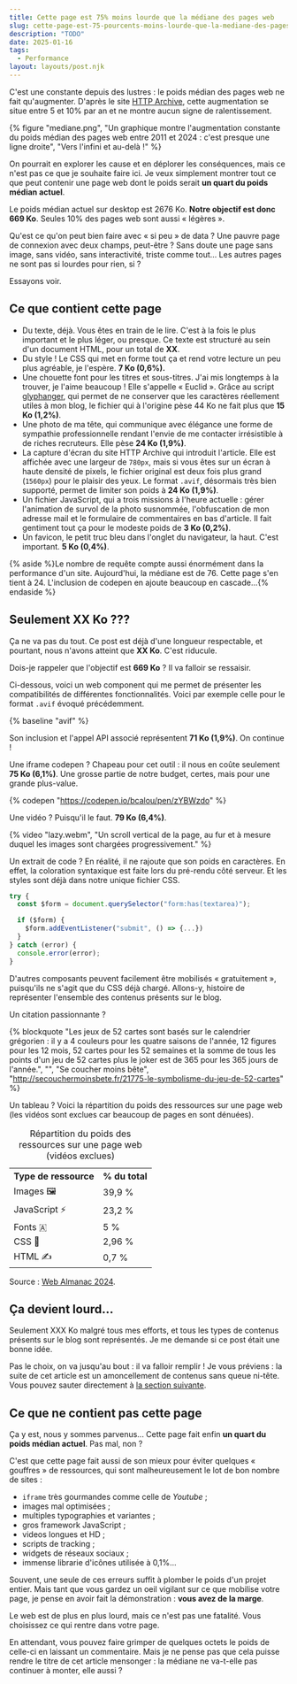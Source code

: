 ```yaml
---
title: Cette page est 75% moins lourde que la médiane des pages web
slug: cette-page-est-75-pourcents-moins-lourde-que-la-mediane-des-pages-web
description: "TODO"
date: 2025-01-16
tags:
  - Performance
layout: layouts/post.njk
---
```


C'est une constante depuis des lustres : le poids médian des pages web ne fait qu'augmenter. D'après le site <a href="https://httparchive.org/reports/page-weight#bytesTotal">HTTP Archive</a>, cette augmentation se situe entre 5 et 10% par an et ne montre aucun signe de ralentissement.

{% figure
  "mediane.png",
  "Un graphique montre l'augmentation constante du poids médian des pages web entre 2011 et 2024 : c'est presque une ligne droite",
  "Vers l'infini et au-delà !"
%}

On pourrait en explorer les cause et en déplorer les conséquences, mais ce n'est pas ce que je souhaite faire ici. Je veux simplement montrer tout ce que peut contenir une page web dont le poids serait **un quart du poids médian actuel**.

Le poids médian actuel sur desktop est 2676 Ko. **Notre objectif est donc 669 Ko**. Seules 10% des pages web sont aussi « légères ».

Qu'est ce qu'on peut bien faire avec « si peu » de data ? Une pauvre page de connexion avec deux champs, peut-être ? Sans doute une page sans image, sans vidéo, sans interactivité, triste comme tout... Les autres pages ne sont pas si lourdes pour rien, si ?

Essayons voir.

## Ce que contient cette page

- Du texte, déjà. Vous êtes en train de le lire. C'est à la fois le plus important et le plus léger, ou presque. Ce texte est structuré au sein d'un document HTML, pour un total de **XX**.
- Du style ! Le CSS qui met en forme tout ça et rend votre lecture un peu plus agréable, je l'espère. **7 Ko (0,6%).**
- Une chouette font pour les titres et sous-titres. J'ai mis longtemps à la trouver, je l'aime beaucoup ! Elle s'appelle « Euclid ». Grâce au script [glyphanger](https://github.com/zachleat/glyphhanger), qui permet de ne conserver que les caractères réellement utiles à mon blog, le fichier qui à l'origine pèse 44 Ko ne fait plus que **15 Ko (1,2%)**.
- Une photo de ma tête, qui communique avec élégance une forme de sympathie professionnelle rendant l'envie de me contacter irrésistible à de riches recruteurs. Elle pèse **24 Ko (1,9%)**.
- La capture d'écran du site HTTP Archive qui introduit l'article. Elle est affichée avec une largeur de `780px`, mais si vous êtes sur un écran à haute densité de pixels, le fichier original est deux fois plus grand (`1560px`) pour le plaisir des yeux. Le format `.avif`, désormais très bien supporté, permet de limiter son poids à **24 Ko (1,9%)**.
- Un fichier JavaScript, qui a trois missions à l'heure actuelle : gérer l'animation de survol de la photo susnommée, l'obfuscation de mon adresse mail et le formulaire de commentaires en bas d'article. Il fait gentiment tout ça pour le modeste poids de **3 Ko (0,2%)**.
- Un favicon, le petit truc bleu dans l'onglet du navigateur, la haut. C'est important. **5 Ko (0,4%)**.

{% aside %}Le nombre de requête compte aussi énormément dans la performance d'un site. Aujourd'hui, la médiane est de 76. Cette page s'en tient à 24. L'inclusion de codepen en ajoute beaucoup en cascade...{% endaside %}

## Seulement XX Ko ???

Ça ne va pas du tout. Ce post est déjà d'une longueur respectable, et pourtant, nous n'avons atteint que **XX Ko**. C'est riducule.

Dois-je rappeler que l'objectif est **669 Ko** ? Il va falloir se ressaisir.

Ci-dessous, voici un web component qui me permet de présenter les compatibilités de différentes fonctionnalités. Voici par exemple celle pour le format `.avif` évoqué précédemment.

{% baseline "avif" %}

Son inclusion et l'appel API associé représentent **71 Ko (1,9%)**. On continue !

Une iframe codepen ? Chapeau pour cet outil : il nous en coûte seulement **75 Ko (6,1%)**. Une grosse partie de notre budget, certes, mais pour une grande plus-value.

{% codepen "https://codepen.io/bcalou/pen/zYBWzdo" %}

Une vidéo ? Puisqu'il le faut. **79 Ko (6,4%)**.

{% video
  "lazy.webm",
  "Un scroll vertical de la page, au fur et à mesure duquel les images sont chargées progressivement."
%}

Un extrait de code ? En réalité, il ne rajoute que son poids en caractères. En effet, la coloration syntaxique est faite lors du pré-rendu côté serveur. Et les styles sont déjà dans notre unique fichier CSS.

```js
try {
  const $form = document.querySelector("form:has(textarea)");

  if ($form) {
    $form.addEventListener("submit", () => {...})
  }
} catch (error) {
  console.error(error);
}
```

D'autres composants peuvent facilement être mobilisés « gratuitement », puisqu'ils ne s'agit que du CSS déjà chargé. Allons-y, histoire de représenter l'ensemble des contenus présents sur le blog.

Un citation passionnante ?

{% blockquote "Les jeux de 52 cartes sont basés sur le calendrier grégorien : il y a 4 couleurs pour les quatre saisons de l'année, 12 figures pour les 12 mois, 52 cartes pour les 52 semaines et la somme de tous les points d'un jeu de 52 cartes plus le joker est de 365 pour les 365 jours de l'année.", "", "Se coucher moins bête", "http://secouchermoinsbete.fr/21775-le-symbolisme-du-jeu-de-52-cartes" %}

Un tableau ? Voici la répartition du poids des ressources sur une page web (les vidéos sont exclues car beaucoup de pages en sont dénuées).

<table>
  <caption>Répartition du poids des ressources sur une page web (vidéos exclues)</caption>
  <tr>
    <th scope="col">Type de ressource</th>
    <th scope="col">% du total</th>
  </tr>
  <tr>
    <td>Images 🖼️</td>
    <td>39,9 %</td>
  </tr>
  <tr>
    <td>JavaScript ⚡</td>
    <td>23,2 %</td>
  </tr>
  <tr>
    <td>Fonts 🇦</td>
    <td>5 %</td>
  </tr>
  <tr>
    <td>CSS 💄</td>
    <td>2,96 %</td>
  </tr>
  <tr>
    <td>HTML ✍️</td>
    <td>0,7 %</td>
  </tr>
</table>

Source : [Web Almanac 2024](https://almanac.httparchive.org/en/2024/page-weight#content-type-and-file-formats).

## Ça devient lourd...

Seulement XXX Ko malgré tous mes efforts, et tous les types de contenus présents sur le blog sont représentés. Je me demande si ce post était une bonne idée.

Pas le choix, on va jusqu'au bout : il va falloir remplir ! Je vous préviens : la suite de cet article est un amoncellement de contenus sans queue ni-tête. Vous pouvez sauter directement à [la section suivante](#ce-que-ne-contient-pas-cette-page).



## Ce que ne contient pas cette page

Ça y est, nous y sommes parvenus... Cette page fait enfin **un quart du poids médian actuel**. Pas mal, non ?

C'est que cette page fait aussi de son mieux pour éviter quelques « gouffres » de ressources, qui sont malheureusement le lot de bon nombre de sites :
- `iframe` très gourmandes comme celle de *Youtube* ;
- images mal optimisées ;
- multiples typographies et variantes ;
- gros framework JavaScript ;
- videos longues et HD ;
- scripts de tracking ;
- widgets de réseaux sociaux ;
- immense librarie d'icônes utilisée à 0,1%...

Souvent, une seule de ces erreurs suffit à plomber le poids d'un projet entier. Mais tant que vous gardez un oeil vigilant sur ce que mobilise votre page, je pense en avoir fait la démonstration : **vous avez de la marge**.

Le web est de plus en plus lourd, mais ce n'est pas une fatalité. Vous choisissez ce qui rentre dans votre page.

En attendant, vous pouvez faire grimper de quelques octets le poids de celle-ci en laissant un commentaire. Mais je ne pense pas que cela puisse rendre le titre de cet article mensonger : la médiane ne va-t-elle pas continuer à monter, elle aussi ?
